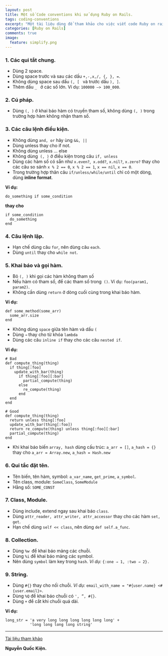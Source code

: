 ```yaml
---
layout: post
title: Một số Code conventions khi sử dụng Ruby on Rails.
tags: coding-conventions
excerpt: "Một tài liệu dùng để tham khảo cho việc viết code Ruby on rails trở nên tốt hơn."
categories: [Ruby on Rails]
comments: true
image:
  feature: simplify.png
---
```


### 1. Các qui tắt chung.
- Dùng 2 space.
- Dùng space trước và sau các dấu `+,-,x,/, {, }, =`.
- Không dùng space sau dấu `(, [ ` và trước dấu  `), ]`.
- Thêm dấu  `_ ` ở các số lớn. Ví dụ: `100000 –> 100_000`.

### 2. Cú pháp.
- Dùng `(, )` ở khai báo hàm có truyền tham số, không dùng `(, )` trong trường hợp hàm không nhận tham số.

### 3. Các câu lệnh điều kiện.
- Không dùng `and, or` hãy ùng `&&, ||`
- Dùng unless thay cho if not.
- Không dùng unless … else
- Không dùng` (, )` ở điều kiện trong câu `if, unless`
- Dùng các hàm số có sẵn như `x.even?`,` x.odd?`, `x.nil?`, `x.zero?` thay cho các câu so sánh `x % 2 == 0`, `x % 2 == 1`, `x == nil`, `x == 0`.
- Trong trường hợp thân câu `if/unless/while/until` chỉ có một dòng, dùng **inline format**. 

**Ví dụ:**

```
do_something if some_condition
```

**thay cho**

```
if some_condition  
  do_something  
end
```

### 4. Câu lệnh lặp.
- Hạn chế dùng câu `for`, nên dùng câu `each`.
- Dùng `until` thay cho `while not`.

### 5. Khai báo và gọi hàm.
- Bỏ `(, )` khi gọi các hàm không tham số
- Nếu hàm có tham số, để các tham số trong` ()`. Ví dụ: `foo(param1, param2)`.
- Không cần dùng `return` ở dòng cuối cùng trong khai báo hàm.

**Ví dụ:**

```
def some_method(some_arr)
  some_arr.size
end
```

- Không dùng `space` giữa tên hàm và dấu `(`
- Dùng `→` thay cho từ khóa `lambda`
- Dùng các câu `inline if` thay cho các câu `nested if`. 
 
**Ví dụ:**
```
# Bad
def compute_thing(thing)
  if thing[:foo]
    update_with_bar(thing)
      if thing[:foo][:bar]
        partial_compute(thing)
      else
        re_compute(thing)
      end
  end
end
```

``` 
# Good
def compute_thing(thing)
  return unless thing[:foo]
  update_with_bar(thing[:foo])
  return re_compute(thing) unless thing[:foo][:bar]
  partial_compute(thing)
end
```

- Khi khai báo biến `array, hash` dùng cấu trúc: `a_arr = []`, `a_hash = {}` thay cho `a_arr = Array.new`, `a_hash = Hash.new`

### 6. Qui tắc đặt tên.
- Tên biến, tên hàm, symbol: `a_var_name`, `get_prime`, `a_symbol`.
- Tên class, module: `SomeClass`, `SomeModule`
- Hằng số: `SOME_CONST`

### 7. Class, Module.
- Dùng include, extend ngay sau khai báo `class`.
- Dùng `attr_reader, attr_writer, attr_accessor` thay cho các hàm `set, get`.
- Hạn chế dùng `self << class`, nên dùng `def self.a_func`.

### 8. Collection.
- Dùng `%w `để khai báo mảng các chuỗi.
- Dùng `%i` để khai báo mảng các symbol.
- Nên dùng `symbol` làm key trong `hash`. *Ví dụ:* `{:one ⇒ 1, :two ⇒ 2}.`

### 9. String.
- Dùng `#{}` thay cho nối chuỗi. *Ví dụ:* `email_with_name = "#{user.name} <#{user.email}>`.
- Dùng `%Q` để khai báo chuỗi có `', ”, #{}`.
- Dùng `+` để cắt khi chuỗi quá dài. 
 
**Ví dụ:**

```
long_str = 'a very long long long long long long' +
           'long long long long string'
```

-----------------------------------------------------------------------------------------

[Tài liệu tham khảo](https://github.com/scrum2b/ruby-style-guide/blob/master/README-viVN.md)

**Nguyễn Quốc Kiện.**